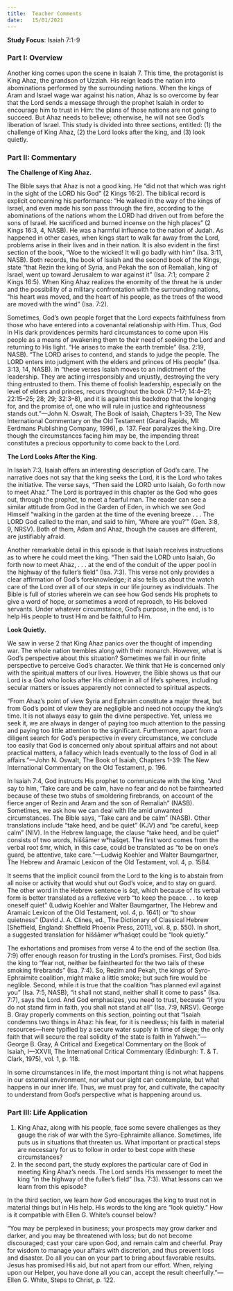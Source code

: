 ```yaml
---
title:  Teacher Comments
date:   15/01/2021
---
```


**Study Focus**: Isaiah 7:1-9

### Part I: Overview 

Another king comes upon the scene in Isaiah 7. This time, the protagonist is King Ahaz, the grandson of Uzziah. His reign leads the nation into abominations performed by the surrounding nations. When the kings of Aram and Israel wage war against his nation, Ahaz is so overcome by fear that the Lord sends a message through the prophet Isaiah in order to encourage him to trust in Him: the plans of those nations are not going to succeed. But Ahaz needs to believe; otherwise, he will not see God’s liberation of Israel. This study is divided into three sections, entitled: (1) the challenge of King Ahaz, (2) the Lord looks after the king, and (3) look quietly.  

### Part II: Commentary

**The Challenge of King Ahaz.** 

The Bible says that Ahaz is not a good king. He “did not that which was right in the sight of the LORD his God” (2 Kings 16:2). The biblical record is explicit concerning his performance: “He walked in the way of the kings of Israel, and even made his son pass through the fire, according to the abominations of the nations whom the LORD had driven out from before the sons of Israel. He sacrificed and burned incense on the high places” (2 Kings 16:3, 4, NASB). He was a harmful influence to the nation of Judah. As happened in other cases, when kings start to walk far away from the Lord, problems arise in their lives and in their nation. It is also evident in the first section of the book, “Woe to the wicked! It will go badly with him” (Isa. 3:11, NASB). Both records, the book of Isaiah and the second book of the Kings, state “that Rezin the king of Syria, and Pekah the son of Remaliah, king of Israel, went up toward Jerusalem to war against it” (Isa. 7:1; compare 2 Kings 16:5). When King Ahaz realizes the enormity of the threat he is under and the possibility of a military confrontation with the surrounding nations, “his heart was moved, and the heart of his people, as the trees of the wood are moved with the wind” (Isa. 7:2). 

Sometimes, God’s own people forget that the Lord expects faithfulness from those who have entered into a covenantal relationship with Him. Thus, God in His dark providences permits hard circumstances to come upon His people as a means of awakening them to their need of seeking the Lord and returning to His light. “He arises to make the earth tremble” (Isa. 2:19, NASB). “The LORD arises to contend, and stands to judge the people. The LORD enters into judgment with the elders and princes of His people” (Isa. 3:13, 14, NASB). In “these verses Isaiah moves to an indictment of the leadership. They are acting irresponsibly and unjustly, destroying the very thing entrusted to them. This theme of foolish leadership, especially on the level of elders and princes, recurs throughout the book (7:1–17; 14:4–21; 22:15–25; 28; 29; 32:3–8), and it is against this backdrop that the longing for, and the promise of, one who will rule in justice and righteousness stands out.”—John N. Oswalt, The Book of Isaiah, Chapters 1-39, The New International Commentary on the Old Testament (Grand Rapids, MI: Eerdmans Publishing Company, 1996), p. 137. Fear paralyzes the king. Dire though the circumstances facing him may be, the impending threat constitutes a precious opportunity to come back to the Lord.

**The Lord Looks After the King.**

In Isaiah 7:3, Isaiah offers an interesting description of God’s care. The narrative does not say that the king seeks the Lord, it is the Lord who takes the initiative. The verse says, “Then said the LORD unto Isaiah, Go forth now to meet Ahaz.” The Lord is portrayed in this chapter as the God who goes out, through the prophet, to meet a fearful man. The reader can see a similar attitude from God in the Garden of Eden, in which we see God Himself “walking in the garden at the time of the evening breeze . . . The LORD God called to the man, and said to him, ‘Where are you?’” (Gen. 3:8, 9, NRSV). Both of them, Adam and Ahaz, though the causes are different, are justifiably afraid. 

Another remarkable detail in this episode is that Isaiah receives instructions as to where he could meet the king. “Then said the LORD unto Isaiah, Go forth now to meet Ahaz, . . . at the end of the conduit of the upper pool in the highway of the fuller’s field” (Isa. 7:3). This verse not only provides a clear affirmation of God’s foreknowledge; it also tells us about the watch care of the Lord over all of our steps in our life journey as individuals. The Bible is full of stories wherein we can see how God sends His prophets to give a word of hope, or sometimes a word of reproach, to His beloved servants. Under whatever circumstance, God’s purpose, in the end, is to help His people to trust Him and be faithful to Him.

**Look Quietly.**

We saw in verse 2 that King Ahaz panics over the thought of impending war. The whole nation trembles along with their monarch. However, what is God’s perspective about this situation? Sometimes we fail in our finite perspective to perceive God’s character. We think that He is concerned only with the spiritual matters of our lives. However, the Bible shows us that our Lord is a God who looks after His children in all of life’s spheres, including secular matters or issues apparently not connected to spiritual aspects. 

“From Ahaz’s point of view Syria and Ephraim constitute a major threat, but from God’s point of view they are negligible and need not occupy the king’s time. It is not always easy to gain the divine perspective. Yet, unless we seek it, we are always in danger of paying too much attention to the passing and paying too little attention to the significant. Furthermore, apart from a diligent search for God’s perspective in every circumstance, we conclude too easily that God is concerned only about spiritual affairs and not about practical matters, a fallacy which leads eventually to the loss of God in all affairs.”—John N. Oswalt, The Book of Isaiah, Chapters 1-39: The New International Commentary on the Old Testament, p. 196. 

In Isaiah 7:4, God instructs His prophet to communicate with the king. “And say to him, ‘Take care and be calm, have no fear and do not be fainthearted because of these two stubs of smoldering firebrands, on account of the fierce anger of Rezin and Aram and the son of Remaliah” (NASB). Sometimes, we ask how we can deal with life amid unwanted circumstances. The Bible says, “Take care and be calm” (NASB). Other translations include “take heed, and be quiet” (KJV) and “be careful, keep calm” (NIV). In the Hebrew language, the clause “take heed, and be quiet” consists of two words, hiššāmer wᵉhašqeṭ. The first word comes from the verbal root šmr, which, in this case, could be translated as “to be on one’s guard, be attentive, take care.”—Ludwig Koehler and Walter Baumgartner, The Hebrew and Aramaic Lexicon of the Old Testament, vol. 4, p. 1584. 

It seems that the implicit council from the Lord to the king is to abstain from all noise or activity that would shut out God’s voice, and to stay on guard. The other word in the Hebrew sentence is šqṭ, which because of its verbal form is better translated as a reflexive verb “to keep the peace. . . to keep oneself quiet” (Ludwig Koehler and Walter Baumgartner, The Hebrew and Aramaic Lexicon of the Old Testament, vol. 4, p. 1641) or “to show quietness” (David J. A. Clines, ed., The Dictionary of Classical Hebrew [Sheffield, England: Sheffield Phoenix Press, 2011], vol. 8, p. 550). In short, a suggested translation for hiššāmer wᵉhašqeṭ could be “look quietly.” 

The exhortations and promises from verse 4 to the end of the section (Isa. 7:9) offer enough reason for trusting in the Lord’s promises. First, God bids the king to “fear not, neither be fainthearted for the two tails of these smoking firebrands” (Isa. 7:4). So, Rezim and Pekah, the kings of Syro-Ephraimite coalition, might make a little smoke; but such fire would be neglible. Second, while it is true that the coalition “has planned evil against you” (Isa. 7:5, NASB), “it shall not stand, neither shall it come to pass” (Isa. 7:7), says the Lord. And God emphasizes, you need to trust, because “if you do not stand firm in faith, you shall not stand at all” (Isa. 7:9, NRSV). George B. Gray properly comments on this section, pointing out that “Isaiah condemns two things in Ahaz: his fear, for it is needless; his faith in material resources—here typified by a secure water supply in time of siege; the only faith that will secure the real solidity of the state is faith in Yahweh.”—George B. Gray, A Critical and Exegetical Commentary on the Book of Isaiah, I—XXVII, The International Critical Commentary (Edinburgh: T. & T. Clark, 1975), vol. 1,  p. 118.

In some circumstances in life, the most important thing is not what happens in our external environment, nor what our sight can contemplate, but what happens in our inner life. Thus, we must pray for, and cultivate, the capacity to understand from God’s perspective what is happening around us. 

### Part III: Life Application

1. King Ahaz, along with his people, face some severe challenges as they gauge the risk of war with the Syro-Ephraimite alliance. Sometimes, life puts us in situations that threaten us. What important or practical steps are necessary for us to follow in order to best cope with these circumstances?
2. In the second part, the study explores the particular care of God in meeting King Ahaz’s needs. The Lord sends His messenger to meet the king “in the highway of the fuller’s field” (Isa. 7:3). What lessons can we learn from this episode?

In the third section, we learn how God encourages the king to trust not in material things but in His help. His words to the king are “look quietly.” How is it compatible with Ellen G. White’s counsel below?

“You may be perplexed in business; your prospects may grow darker and darker, and you may be threatened with loss; but do not become discouraged; cast your care upon God, and remain calm and cheerful. Pray for wisdom to manage your affairs with discretion, and thus prevent loss and disaster. Do all you can on your part to bring about favorable results. Jesus has promised His aid, but not apart from our effort. When, relying upon our Helper, you have done all you can, accept the result cheerfully.”—Ellen G. White, Steps to Christ, p. 122.
